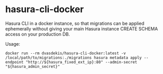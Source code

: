 # hasura-cli-docker

Hasura CLI in a docker instance, so that migrations can be applied ephemerally without giving your main Hasura instance CREATE SCHEMA access on your production DB.

Usage:

`docker run --rm dvasdekis/hasura-cli-docker:latest -v /local/path/to/migrations:./migrations hasura metadata apply --endpoint "http://${hasura_fixed_ext_ip}:80" --admin-secret "${hasura_admin_secret}"`
